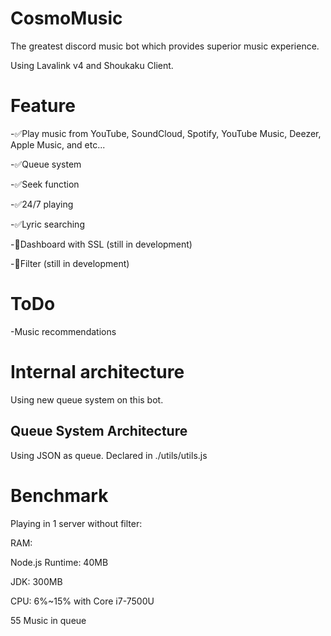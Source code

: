 # CosmoMusic
 
 The greatest discord music bot which provides superior music experience.
 
 Using Lavalink v4 and Shoukaku Client.

# Feature
 
 -✅Play music from YouTube, SoundCloud, Spotify, YouTube Music, Deezer, Apple Music, and etc...
 
 -✅Queue system
 
 -✅Seek function
 
 -✅24/7 playing
 
 -✅Lyric searching
 
 -🔴Dashboard with SSL (still in development)
 
 -🔴Filter (still in development)

# ToDo
 
 -Music recommendations

# Internal architecture
 
 Using new queue system on this bot.

## Queue System Architecture
 
 Using JSON as queue. Declared in ./utils/utils.js

# Benchmark
 
 Playing in 1 server without filter:
  
  RAM:
  
   Node.js Runtime: 40MB
   
   JDK: 300MB
   
   CPU: 6%~15% with Core i7-7500U

   55 Music in queue
